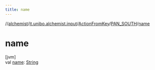 ```yaml
---
title: name
---
```

//[alchemist](../../../../index.html)/[it.unibo.alchemist.input](../../index.html)/[ActionFromKey](../index.html)/[PAN_SOUTH](index.html)/[name](name.html)



# name



[jvm]\
val [name](name.html): [String](https://kotlinlang.org/api/latest/jvm/stdlib/kotlin/-string/index.html)




